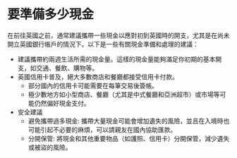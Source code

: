 # 要準備多少現金

在前往英國之前，通常建議攜帶一些現金以應對初到英國時的開支，尤其是在尚未開立英國銀行帳戶的情況下。以下是一些有關現金準備和處理的建議：

* 建議攜帶約兩週生活所需的現金量。這樣的現金量能夠滿足你初期的基本開支，如交通、餐飲、購物等。
* 英國信用卡普及，絕大多數商店和餐廳都接受信用卡付款。
    * 部分國內的信用卡可能需要在每筆交易後簽帳。
    * 極少數地方如小型商店、餐廳（尤其是中式餐廳和亞洲超市）或市場等可能仍然偏好現金支付。
* 安全建議
   * 避免攜帶過多現金: 攜帶大量現金可能會增加遺失的風險，並且在入境時也可能引起不必要的麻煩，可以請親友在國內協助匯款。
   * 分開保管: 將現金和其他重要物品（如護照、信用卡）分開保管，減少遺失或被盜的風險。
<!-- 1. 旅行支票: (真的需要這一段嗎？)
   * 兌現: 英國大部分銀行和郵局接受旅行支票，但兌現時通常需要出示護照並支付基本手續費。
   * 選擇: 如果選擇攜帶旅行支票，確保事先了解各銀行或郵局的兌現規定和費用。 -->
